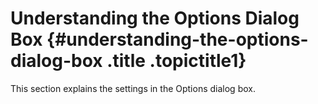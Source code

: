 Understanding the Options Dialog Box {#understanding-the-options-dialog-box .title .topictitle1}
====================================

This section explains the settings in the Options dialog box.

